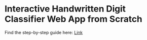 # **Interactive Handwritten Digit Classifier Web App from Scratch**

Find the step-by-step guide here: [Link]([url](https://medium.com/@saikatsutradhar98/interactive-handwritten-digit-classifier-web-app-from-scratch-a-step-by-step-guide-5bad1fe0fad))
